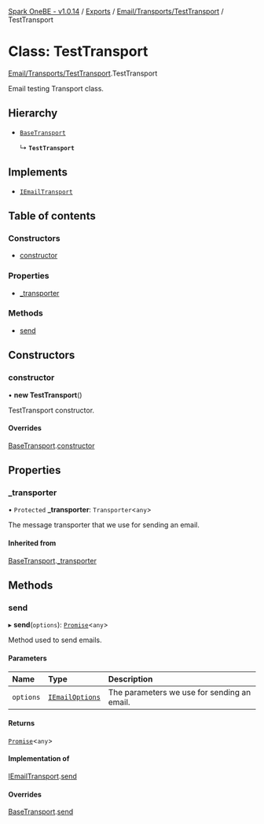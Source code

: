 [Spark OneBE - v1.0.14](../README.md) / [Exports](../modules.md) / [Email/Transports/TestTransport](../modules/Email_Transports_TestTransport.md) / TestTransport

# Class: TestTransport

[Email/Transports/TestTransport](../modules/Email_Transports_TestTransport.md).TestTransport

Email testing Transport class.

## Hierarchy

- [`BaseTransport`](Email_Transports_BaseTransport.BaseTransport.md)

  ↳ **`TestTransport`**

## Implements

- [`IEmailTransport`](../interfaces/Email_Transports_IEmailTransport.IEmailTransport.md)

## Table of contents

### Constructors

- [constructor](Email_Transports_TestTransport.TestTransport.md#constructor)

### Properties

- [\_transporter](Email_Transports_TestTransport.TestTransport.md#_transporter)

### Methods

- [send](Email_Transports_TestTransport.TestTransport.md#send)

## Constructors

### constructor

• **new TestTransport**()

TestTransport constructor.

#### Overrides

[BaseTransport](Email_Transports_BaseTransport.BaseTransport.md).[constructor](Email_Transports_BaseTransport.BaseTransport.md#constructor)

## Properties

### \_transporter

• `Protected` **\_transporter**: `Transporter`<`any`\>

The message transporter that we use for sending an email.

#### Inherited from

[BaseTransport](Email_Transports_BaseTransport.BaseTransport.md).[_transporter](Email_Transports_BaseTransport.BaseTransport.md#_transporter)

## Methods

### send

▸ **send**(`options`): [`Promise`]( https://developer.mozilla.org/en-US/docs/Web/JavaScript/Reference/Global_Objects/Promise )<`any`\>

Method used to send emails.

#### Parameters

| Name | Type | Description |
| :------ | :------ | :------ |
| `options` | [`IEmailOptions`](../interfaces/Email_Transports_IEmailTransport.IEmailOptions.md) | The parameters we use for sending an email. |

#### Returns

[`Promise`]( https://developer.mozilla.org/en-US/docs/Web/JavaScript/Reference/Global_Objects/Promise )<`any`\>

#### Implementation of

[IEmailTransport](../interfaces/Email_Transports_IEmailTransport.IEmailTransport.md).[send](../interfaces/Email_Transports_IEmailTransport.IEmailTransport.md#send)

#### Overrides

[BaseTransport](Email_Transports_BaseTransport.BaseTransport.md).[send](Email_Transports_BaseTransport.BaseTransport.md#send)
